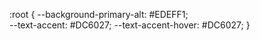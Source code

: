 :root {
	--background-primary-alt: #EDEFF1;  
	--text-accent: #DC6027;
	--text-accent-hover: #DC6027;
}
